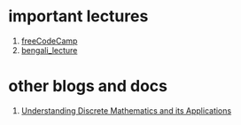 # important lectures

1. [freeCodeCamp](https://youtu.be/2SpuBqvNjHI?si=CD1muCz3EL__DP4I)
2. [bengali_lecture](https://www.youtube.com/watch?v=Uhr1DokOojs&list=PLgH5QX0i9K3rYy9DVhk28m8enSo8xxiZ3)

# other blogs and docs

1. [Understanding Discrete Mathematics and its Applications](https://educationise.com/post/what-is-discrete-mathematics)
